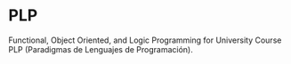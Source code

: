 # PLP
Functional, Object Oriented, and Logic Programming for University Course PLP (Paradigmas de Lenguajes de Programación).
